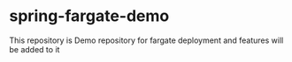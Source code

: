 # spring-fargate-demo
This repository is Demo repository for fargate deployment and features will be added to it

